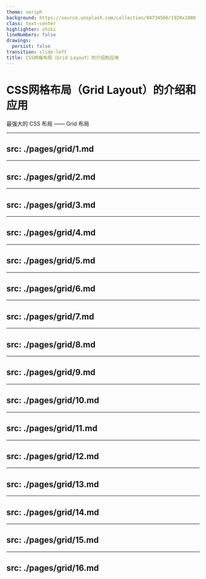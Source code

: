 ```yaml
---
theme: seriph
background: https://source.unsplash.com/collection/94734566/1920x1080
class: text-center
highlighter: shiki
lineNumbers: false
drawings:
  persist: false
transition: slide-left
title: CSS网格布局（Grid Layout）的介绍和应用
---
```


# CSS网格布局（Grid Layout）的介绍和应用

最强大的 CSS 布局 —— Grid 布局

---
src: ./pages/grid/1.md
---

---
src: ./pages/grid/2.md
---

---
src: ./pages/grid/3.md
---

---
src: ./pages/grid/4.md
---

---
src: ./pages/grid/5.md
---

---
src: ./pages/grid/6.md
---

---
src: ./pages/grid/7.md
---

---
src: ./pages/grid/8.md
---

---
src: ./pages/grid/9.md
---

---
src: ./pages/grid/10.md
---

---
src: ./pages/grid/11.md
---

---
src: ./pages/grid/12.md
---

---
src: ./pages/grid/13.md
---

---
src: ./pages/grid/14.md
---

---
src: ./pages/grid/15.md
---

---
src: ./pages/grid/16.md
---


